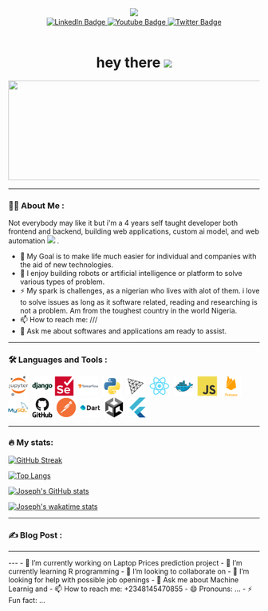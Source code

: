 <div id="header" align="center">
  <img src="https://media.giphy.com/media/M9gbBd9nbDrOTu1Mqx/giphy.gif" width="100"/>
  <div id="badges">
  <a href="[https://www.linkedin.com/in/joseph-agwuh-287b63228/](https://www.linkedin.com/in/joseph-agwuh-3159b921a/?originalSubdomain=ng)">
    <img src="https://img.shields.io/badge/LinkedIn-blue?style=for-the-badge&logo=linkedin&logoColor=white" alt="LinkedIn Badge"/>
  </a>
  <a href="https://www.youtube.com/channel/UCVPtmVW7Y7pvUcvqb_GkAgA">
    <img src="https://img.shields.io/badge/YouTube-red?style=for-the-badge&logo=youtube&logoColor=white" alt="Youtube Badge"/>
  </a>
  <a href="[https://twitter.com/AgwuhJoseph](https://twitter.com/AgwuhJoseph)">
    <img src="https://img.shields.io/badge/Twitter-blue?style=for-the-badge&logo=twitter&logoColor=white" alt="Twitter Badge"/>
  </a>
 </div>
  <img src="https://komarev.com/ghpvc/?username=your-github-username&style=flat-square&color=blue" alt=""/>
 <h1>
  hey there
  <img src="https://media.giphy.com/media/hvRJCLFzcasrR4ia7z/giphy.gif" width="30px"/>
  </h1>
</div>  
<div align="center"> 
      <img src="https://media.giphy.com/media/dWesBcTLavkZuG35MI/giphy.gif" width="600" height="200"/>
</div>

---
  
 ### 👨‍💻 About Me :
 Not everybody may like it but i'm a 4 years self taught developer both frontend and backend, building web applications, custom ai model, and web automation  <img src="https://media.giphy.com/media/WUlplcMpOCEmTGBtBW/giphy.gif" width="30"> .
 - 🔭 My Goal is to make life much easier for individual and companies with the aid of new technologies.
 - 🌱 I enjoy building robots or artificial intelligence or platform to solve various types of problem.
 - ⚡ My spark is challenges, as a nigerian who lives with alot of them. i love to solve issues as long as it software related, reading and researching is not a problem.
 Am from the toughest country in the world Nigeria.
 - 📫 How to reach me: ///
 - 💬 Ask me about softwares and applications am ready to assist.

---

### 🛠️ Languages and Tools :
<div>
  <img src="https://github.com/devicons/devicon/blob/master/icons/jupyter/jupyter-original-wordmark.svg" title="jupyter" alt="jupyter" width="40" height="40"/>&nbsp;
  <img src="https://github.com/devicons/devicon/blob/master/icons/django/django-plain-wordmark.svg" title="django" **alt="django" width="40" height="40"/>
  <img src="https://github.com/devicons/devicon/blob/master/icons/selenium/selenium-original.svg" title="selenium" alt="selenium" width="40" height="40"/>&nbsp;
  <img src="https://github.com/devicons/devicon/blob/master/icons/tensorflow/tensorflow-original-wordmark.svg" title="tensorflow"  alt="tensorflow" width="40" height="40"/>&nbsp;
  <img src="https://github.com/devicons/devicon/blob/master/icons/python/python-original.svg" title="python" alt="python " width="40" height="40"/>&nbsp;
  <img src="https://github.com/devicons/devicon/blob/master/icons/threejs/threejs-original.svg" title="Three.js" alt="Three.js" width="40" height="40"/>&nbsp;
  <img src="https://github.com/devicons/devicon/blob/master/icons/react/react-original.svg"  title="React" alt="React" width="40" height="40"/>&nbsp;
  <img src="https://github.com/devicons/devicon/blob/master/icons/docker/docker-original.svg" title="Docker" alt="Docker" width="40" height="40"/>&nbsp;
  <img src="https://github.com/devicons/devicon/blob/master/icons/javascript/javascript-original.svg" title="JavaScript" alt="JavaScript" width="40" height="40"/>&nbsp;
  <img src="https://github.com/devicons/devicon/blob/master/icons/firebase/firebase-plain-wordmark.svg" title="Firebase" alt="Firebase" width="40" height="40"/>&nbsp;
  <img src="https://github.com/devicons/devicon/blob/master/icons/mysql/mysql-original-wordmark.svg" title="MySQL"  alt="MySQL" width="40" height="40"/>&nbsp;
  <img src="https://github.com/devicons/devicon/blob/master/icons/github/github-original-wordmark.svg" title="github" alt="github" width="40" height="40"/>&nbsp;
  <img src="https://github.com/devicons/devicon/blob/master/icons/postman/postman-original.svg" title="Postman" alt="Postman" width="40" height="40"/>&nbsp;
  <img src="https://github.com/devicons/devicon/blob/master/icons/dart/dart-original-wordmark.svg" title="dart" alt="dart" width="40" height="40"/>&nbsp;
  <img src="https://github.com/devicons/devicon/blob/master/icons/unity/unity-original.svg" title="unity" alt="unity" width="40" height="40"/>&nbsp;
  <img src="https://github.com/devicons/devicon/blob/master/icons/flutter/flutter-original.svg" title="Flutter" alt="Flutter" width="40" height="40"/>&nbsp;
</div>

---

### 🔥 My stats:
[![GitHub Streak](http://github-readme-streak-stats.herokuapp.com?user=casyvina&theme=dark&background=000000)](https://git.io/streak-stats)

[![Top Langs](https://github-readme-stats.vercel.app/api/top-langs/?username=casyvina&layout=compact&theme=vision-friendly-dark)](https://github.com/anuraghazra/github-readme-stats)

[![Joseph's GitHub stats](https://github-readme-stats.vercel.app/api?username=casyvina&show_icons=true&theme=dracula)](https://github.com/anuraghazra/github-readme-stats)

[![Joseph's wakatime stats](https://github-readme-stats.vercel.app/api/wakatime?username=@Casyvina&theme=gotham&hide_border=true&layout=compact&hide_title=true&langs_count=14&range=all_time)](https://github.com/anuraghazra/github-readme-stats/issues/2698)

---

### ✍️ Blog Post :

---
<!--
**Casyvina/Casyvina** is a ✨ _special_ ✨ repository because its `README.md` (this file) appears on your GitHub profile.
[![creator911's wakatime stats](https://github-readme-stats.vercel.app/api/wakatime?username=Voko)](https://github.com/anuraghazra/github-readme-stats)

[![willianrod's wakatime stats](https://github-readme-stats.vercel.app/api/wakatime?username=creator911&layout=compact&range=all_time)](https://github.com/anuraghazra/github-readme-stats)

[![willianrod's wakatime stats](https://github-readme-stats.vercel.app/api/wakatime?username=Casyvina&layout=compact&range=last_30_days)](https://github.com/anuraghazra/github-readme-stats)
Here are some ideas to get you started: --!>

---

- 🔭 I’m currently working on Laptop Prices prediction project
- 🌱 I’m currently learning R programming 
- 👯 I’m looking to collaborate on 
- 🤔 I’m looking for help with possible job openings
- 💬 Ask me about Machine Learnig and 
- 📫 How to reach me: +2348145470855
- 😄 Pronouns: ...
- ⚡ Fun fact: ...
